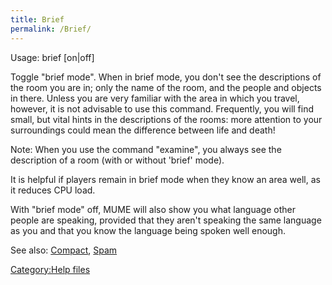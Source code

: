 ```yaml
---
title: Brief
permalink: /Brief/
---
```


Usage: brief \[on\|off\]

Toggle "brief mode". When in brief mode, you don't see the descriptions
of the room you are in; only the name of the room, and the people and
objects in there. Unless you are very familiar with the area in which
you travel, however, it is not advisable to use this command.
Frequently, you will find small, but vital hints in the descriptions of
the rooms: more attention to your surroundings could mean the difference
between life and death!

Note: When you use the command "examine", you always see the description
of a room (with or without 'brief' mode).

It is helpful if players remain in brief mode when they know an area
well, as it reduces CPU load.

With "brief mode" off, MUME will also show you what language other
people are speaking, provided that they aren't speaking the same
language as you and that you know the language being spoken well enough.

See also: [Compact](Compact "wikilink"), [Spam](Spam "wikilink")

[Category:Help files](Category:Help_files "wikilink")